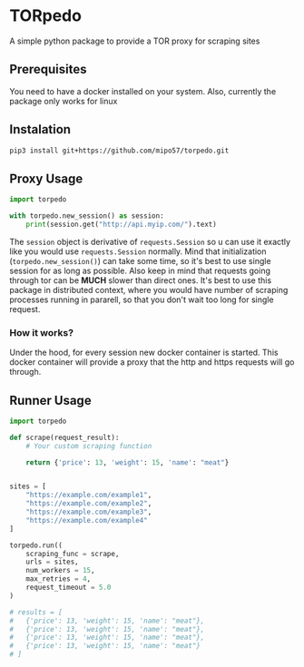 # TORpedo
A simple python package to provide a TOR proxy for scraping sites

## Prerequisites
You need to have a docker installed on your system. Also, currently the package only works for linux

## Instalation
```bash
pip3 install git+https://github.com/mipo57/torpedo.git
```

## Proxy Usage

```python
import torpedo

with torpedo.new_session() as session:
    print(session.get("http://api.myip.com/").text)
```

The `session` object is derivative of `requests.Session` so u can use it exactly like you would use `requests.Session` normally. Mind that initialization (`torpedo.new_session()`) can take some time, so it's best to use single session for as long as possible. Also keep in mind that requests going through tor can be **MUCH** slower than direct ones. It's best to use this package in distributed context, where you would have number of scraping processes running in pararell, so that you don't wait too long for single request.

### How it works?
Under the hood, for every session new docker container is started. This docker container will provide a proxy that the http and https requests will go through.

## Runner Usage


```python
import torpedo

def scrape(request_result):
    # Your custom scraping function

    return {'price': 13, 'weight': 15, 'name': "meat"}


sites = [
    "https://example.com/example1",
    "https://example.com/example2",
    "https://example.com/example3",
    "https://example.com/example4"
]

torpedo.run((
    scraping_func = scrape,
    urls = sites,
    num_workers = 15,
    max_retries = 4,
    request_timeout = 5.0
)

# results = [
#   {'price': 13, 'weight': 15, 'name': "meat"},
#   {'price': 13, 'weight': 15, 'name': "meat"},
#   {'price': 13, 'weight': 15, 'name': "meat"},
#   {'price': 13, 'weight': 15, 'name': "meat"}
# ]
```


